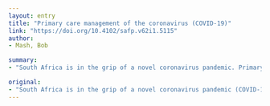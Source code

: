 ```yaml
---
layout: entry
title: "Primary care management of the coronavirus (COVID-19)"
link: "https://doi.org/10.4102/safp.v62i1.5115"
author:
- Mash, Bob

summary:
- "South Africa is in the grip of a novel coronavirus pandemic. Primary care providers are in the frontline. COVID-19 is spread primarily by respiratory droplets contaminating surfaces and hands. The incubation period is 2-9 days and the majority of cases are mild. Older people and those with cardiopulmonary co-morbidities will be more at risk of severe disease. Diagnosis is made by RT-PCR test using respiratory secretions."

original:
- "South Africa is in the grip of a novel coronavirus pandemic (COVID-19). Primary care providers are in the frontline. COVID-19 is spread primarily by respiratory droplets contaminating surfaces and hands that then transmit the virus to another person's respiratory system. The incubation period is 2-9 days and the majority of cases are mild. The most common symptoms are fever, cough and shortness of breath. Older people and those with cardiopulmonary co-morbidities or immunological deficiency will be more at risk of severe disease. If people meet the case definition, the primary care provider should immediately adopt infection prevention and control measures. Diagnosis is made by a RT-PCR test using respiratory secretions, usually nasopharyngeal and oropharyngeal swabs. Mild cases can be managed at home with self-isolation, symptomatic treatment and follow-up if the disease worsens. Contact tracing is very important. Observed case fatality is between 0.5% and 4%, but may be overestimated as mild cases are not always counted. Primary care providers must give clear, accurate and consistent messages on infection prevention and control in communities and homes."
---
```


